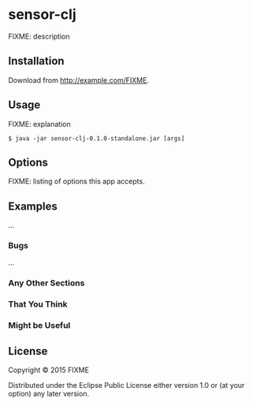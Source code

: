 # sensor-clj

FIXME: description

## Installation

Download from http://example.com/FIXME.

## Usage

FIXME: explanation

    $ java -jar sensor-clj-0.1.0-standalone.jar [args]

## Options

FIXME: listing of options this app accepts.

## Examples

...

### Bugs

...

### Any Other Sections
### That You Think
### Might be Useful

## License

Copyright © 2015 FIXME

Distributed under the Eclipse Public License either version 1.0 or (at
your option) any later version.
